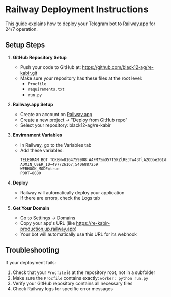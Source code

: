 # Railway Deployment Instructions

This guide explains how to deploy your Telegram bot to Railway.app for 24/7 operation.

## Setup Steps

1. **GitHub Repository Setup**
   - Push your code to GitHub at: https://github.com/black12-ag/re-kabir.git
   - Make sure your repository has these files at the root level:
     - `Procfile`
     - `requirements.txt`
     - `run.py`

2. **Railway.app Setup**
   - Create an account on [Railway.app](https://railway.app)
   - Create a new project → "Deploy from GitHub repo"
   - Select your repository: black12-ag/re-kabir

3. **Environment Variables**
   - In Railway, go to the Variables tab
   - Add these variables:
     ```
     TELEGRAM_BOT_TOKEN=8164759908:AAFM75mO57T5KZlREJTw43TlA2ODoe3GI4g
     ADMIN_USER_ID=497726167,5406887259
     WEBHOOK_MODE=true
     PORT=8080
     ```

4. **Deploy**
   - Railway will automatically deploy your application
   - If there are errors, check the Logs tab

5. **Get Your Domain**
   - Go to Settings → Domains
   - Copy your app's URL (like https://re-kabir-production.up.railway.app)
   - Your bot will automatically use this URL for its webhook

## Troubleshooting

If your deployment fails:

1. Check that your `Procfile` is at the repository root, not in a subfolder
2. Make sure the `Procfile` contains exactly: `worker: python run.py`
3. Verify your GitHub repository contains all necessary files
4. Check Railway logs for specific error messages 